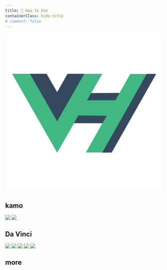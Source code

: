 ```yaml
---
title: 🥵 How to Use
containerClass: hide-title
# comment: false
---
```


![](/logo.svg)
## kamo
![](https://c1.kemono.party/data/b3/8c/b38c4767b0c8691f978eb74fbd7bcc2a5b61ad046a7c2e9395d49c509a6295a6.jpg)
![](https://c2.kemono.party/data/6e/85/6e85cae9b93a2b01a679cfe5b5b0b4a40d90cf1218fdd8355f8a9bf362f2a297.jpg)

## Da Vinci
![](https://c2.kemono.party/data/69/85/698594eecd275da49e8a934380afe695f2df9c36a91c4c806dff3cc939ed9dfd.jpg)
![](https://c1.kemono.party/data/bd/6b/bd6b21cfb7a0e73e63c64a7973555bc18da6c530d2bc2d043973c49b0eed131c.jpg)
![](https://c3.kemono.party/data/a2/84/a284563a5df94f611b6bf4fb3588d115b460376526e8b41b657a84be50a9d2ca.jpg)
![](https://c3.kemono.party/data/ef/17/ef1747e4ed567f4150a342c52297fdb3f1a6a74840d2169a0145e6c76abde7e8.jpg)
![](https://c6.kemono.party/data/b2/bb/b2bb168983d5f2e6bb02d7b4be712e8c85a27a39d588acfc7e41b323fa0c15f2.jpg)

## more
